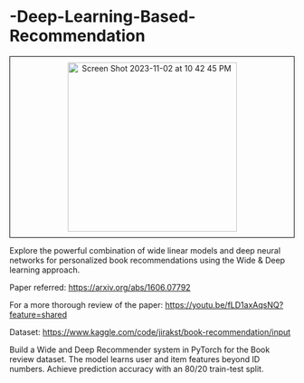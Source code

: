# -Deep-Learning-Based-Recommendation
 <div style="text-align:center; border: 1px solid black; padding: 10px;">
  <img width="299" alt="Screen Shot 2023-11-02 at 10 42 45 PM" src="https://github.com/ProBag/-Deep-Learning-Based-Recommendation/assets/143302669/2ccd31dc-dee5-4997-993d-02894792b879">
</div>


Explore the powerful combination of wide linear models and deep neural networks for personalized book recommendations using the Wide &amp; Deep learning approach.

Paper referred: https://arxiv.org/abs/1606.07792

For a more thorough review of the paper: https://youtu.be/fLD1axAqsNQ?feature=shared 

Dataset: https://www.kaggle.com/code/jirakst/book-recommendation/input

Build a Wide and Deep Recommender system in PyTorch for the Book review dataset. The model learns user and item features beyond ID numbers. Achieve prediction accuracy with an 80/20 train-test split.

